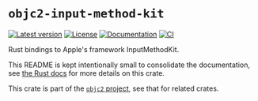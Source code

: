 # `objc2-input-method-kit`

[![Latest version](https://badgen.net/crates/v/objc2-input-method-kit)](https://crates.io/crates/objc2-input-method-kit)
[![License](https://badgen.net/badge/license/MIT/blue)](../LICENSE.txt)
[![Documentation](https://docs.rs/objc2-input-method-kit/badge.svg)](https://docs.rs/objc2-input-method-kit/)
[![CI](https://github.com/madsmtm/objc2/actions/workflows/ci.yml/badge.svg)](https://github.com/madsmtm/objc2/actions/workflows/ci.yml)

Rust bindings to Apple's framework InputMethodKit.

This README is kept intentionally small to consolidate the documentation, see
[the Rust docs](https://docs.rs/objc2-input-method-kit/) for more details on this crate.

This crate is part of the [`objc2` project](https://github.com/madsmtm/objc2),
see that for related crates.
